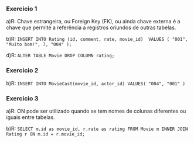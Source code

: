 ### Exercicio 1

a)R: Chave estrangeira, ou Foreign Key (FK), ou ainda chave externa é a chave que permite a referência a registros 	oriundos de outras tabelas.


b)R: 
	```
	INSERT INTO Rating (id, comment, rate, movie_id) 
VALUES (
	"001",
    	"Muito bom!",
   	 7,
	"004"
);
	```

d)R: 
	```
	ALTER TABLE Movie DROP COLUMN rating;
	```


### Exercicio 2

b)R: 
	```
	INSERT INTO MovieCast(movie_id, actor_id)
	VALUES(
		"004",
    		"001"
	)
	```


### Exercicio 3

a)R: ON pode ser utilizado quando se tem nomes de colunas diferentes ou iguais entre tabelas.


b)R: 
	```
	SELECT m.id as movie_id, r.rate as rating FROM Movie m
	INNER JOIN Rating r ON m.id = r.movie_id;
	```